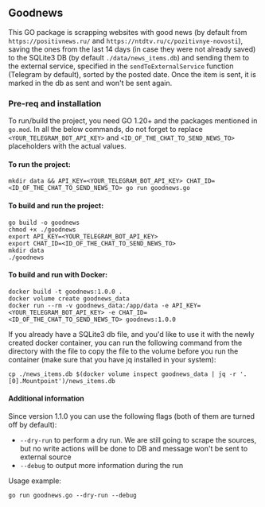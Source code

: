 ## Goodnews

This GO package is scrapping websites with good news (by default from `https://positivnews.ru/` and `https://ntdtv.ru/c/pozitivnye-novosti`), saving the ones from the last 14 days (in case they were not already saved) to the SQLite3 DB (by default `./data/news_items.db`) and sending them to the external service, specified in the `sendToExternalService` function (Telegram by default), sorted by the posted date. Once the item is sent, it is marked in the db as sent and won't be sent again.

### Pre-req and installation

To run/build the project, you need GO 1.20+ and the packages mentioned in `go.mod`. In all the below commands, do not forget to replace `<YOUR_TELEGRAM_BOT_API_KEY>` and `<ID_OF_THE_CHAT_TO_SEND_NEWS_TO>` placeholders with the actual values.

#### To run the project:

`mkdir data && API_KEY=<YOUR_TELEGRAM_BOT_API_KEY> CHAT_ID=<ID_OF_THE_CHAT_TO_SEND_NEWS_TO> go run goodnews.go`

#### To build and run the project:

```
go build -o goodnews
chmod +x ./goodnews
export API_KEY=<YOUR_TELEGRAM_BOT_API_KEY>
export CHAT_ID=<ID_OF_THE_CHAT_TO_SEND_NEWS_TO>
mkdir data
./goodnews
```

#### To build and run with Docker:

```
docker build -t goodnews:1.0.0 .
docker volume create goodnews_data
docker run --rm -v goodnews_data:/app/data -e API_KEY=<YOUR_TELEGRAM_BOT_API_KEY> -e CHAT_ID=<ID_OF_THE_CHAT_TO_SEND_NEWS_TO> goodnews:1.0.0
```

If you already have a SQLite3 db file, and you'd like to use it with the newly created docker container, you can run the following command from the directory with the file to copy the file to the volume before you run the container (make sure that you have jq installed in your system):

`cp ./news_items.db $(docker volume inspect goodnews_data | jq -r '.[0].Mountpoint')/news_items.db`

#### Additional information

Since version 1.1.0 you can use the following flags (both of them are turned off by default):

* `--dry-run` to perform a dry run. We are still going to scrape the sources, but no write actions will be done to DB and message won't be sent to external source
* `--debug` to output more information during the run

Usage example:

`go run goodnews.go --dry-run --debug`
